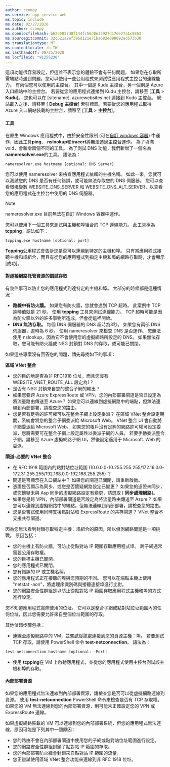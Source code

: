 ```yaml
---
author: ccompy
ms.service: app-service-web
ms.topic: include
ms.date: 02/27/2020
ms.author: ccompy
ms.openlocfilehash: b62e5057d8f144fc56d0e35927d17de27a1c8863
ms.sourcegitcommit: 32c521a2ef396d121e71ba682e098092ac673b30
ms.translationtype: MT
ms.contentlocale: zh-TW
ms.lasthandoff: 09/25/2020
ms.locfileid: "91255230"
---
```

這項功能很容易設定，但這並不表示您的體驗不會有任何問題。 如果您在存取所需端點時遇到問題，您可以使用一些公用程式來測試從應用程式主控台的連線能力。 有兩個您可以使用的主控台。 其中一個是 Kudu 主控台，另一個則是 Azure 入口網站中的主控台。 若要從您的應用程式連接到 Kudu 主控台，請移至 [**工具**  >  **Kudu**]。 您也可以在 [sitename]. azurewebsites.net 連接到 Kudo 主控台。 網站載入之後，請移至 [ **Debug 主控台**] 索引標籤。若要從您的應用程式取得 Azure 入口網站裝載的主控台，請移至 [**工具**  >  **主控台**]。

#### <a name="tools"></a>工具
在原生 Windows 應用程式中，由於安全性限制 (可在[自訂 windows 容器](../articles/app-service/quickstart-custom-container.md)) 中運作，因此工具**ping**、 **nslookup**和**tracert**將無法透過主控台運作。 為了填滿 void，會新增兩個不同的工具。 為了測試 DNS 功能，我們新增了一個名為 **nameresolver.exe**的工具。 語法為：

```console
nameresolver.exe hostname [optional: DNS Server]
```

您可以使用 nameresolver 來檢查應用程式依賴的主機名稱。 如此一來，您就可以測試您的 DNS 是否有任何錯誤，或可能無法存取您的 DNS 伺服器。 您可以查看環境變數 WEBSITE_DNS_SERVER 和 WEBSITE_DNS_ALT_SERVER，以查看您的應用程式在主控台中使用的 DNS 伺服器。

> [!NOTE]
> nameresolver.exe 目前無法在自訂 Windows 容器中運作。
>

您可以使用下一個工具來測試與主機和埠組合的 TCP 連線能力。 此工具稱為 **tcpping**，語法如下：

```console
tcpping.exe hostname [optional: port]
```

**Tcpping**公用程式會告訴您是否可以連線到特定的主機和埠。 只有當應用程式接聽主機和埠組合，而且有從您的應用程式到指定主機和埠的網路存取時，才會顯示 [成功]。

#### <a name="debug-access-to-virtual-network-hosted-resources"></a>對虛擬網路託管資源的調試存取
有幾件事可以防止您的應用程式到達特定的主機和埠。 大部分的時候都是這種情況：

* **路線中有防火牆。** 如果您有防火牆，您就會達到 TCP 超時。 此案例中 TCP 逾時值就是 21 秒。 使用 **tcpping** 工具來測試連線能力。 TCP 超時可能是因為防火牆以外的許多事物所造成，但會從這裡開始。
* **DNS 無法存取。** 每個 DNS 伺服器的 DNS 超時為3秒。 如果您有兩部 DNS 伺服器，逾時為 6 秒。 使用 nameresolver 來檢查 DNS 是否運作。 您無法使用 nslookup，因為它不會使用您的虛擬網路所設定的 DNS。 如果無法存取，您可能有防火牆或 NSG 封鎖對 DNS 的存取，或可能已關閉。

如果這些專案沒有回答您的問題，請先尋找如下的事項：

**區域 VNet 整合**
* 您的目的地是否為非 RFC1918 位址，而且您沒有 WEBSITE_VNET_ROUTE_ALL 設定為1？
* 是否有 NSG 封鎖來自您的整合子網的輸出？
* 如果您要跨 Azure ExpressRoute 或 VPN，您的內部部署閘道是否已設定為將流量路由傳送至 Azure？ 如果您可以連線到虛擬網路中的端點，但無法連線到內部部署，請檢查您的路由。
* 您是否有足夠的許可權可以在整合子網上設定委派？ 在區域 VNet 整合設定期間，系統會將您的整合子網委派給 Microsoft Web。 VNet 整合 UI 會自動將子網委派給 Microsoft Web。 如果您的帳戶沒有足夠的網路許可權可設定委派，您將需要可在整合子網上設定屬性以委派子網的人員。 若要手動委派整合子網，請移至 Azure 虛擬網路子網 UI，然後設定適用于 Microsoft. Web 的委派。

**閘道-必要的 VNet 整合**
* 在 RFC 1918 範圍內的點對站位址範圍 (10.0.0.0-10.255.255.255/172.16.0.0-172.31.255.255/192.168.0.0-192.168.255.255) ？
* 閘道是否顯示在入口網站中？ 如果您的閘道已關閉，請重新啟動。
* 憑證是否顯示為同步，或您是否懷疑網路設定已變更？  如果您的憑證未同步，或您懷疑未與 Asp 同步的虛擬網路設定有變更，請選取 [ **同步處理網路**]。
* 如果您是跨 VPN，內部部署閘道是否設定為將流量路由傳送至 Azure？ 如果您可以連線到虛擬網路中的端點，但無法連線到內部部署，請檢查您的路由。
* 您是否嘗試使用同時支援點對站和 ExpressRoute 的共存閘道？ VNet 整合不支援共存閘道。

因為您無法看到封鎖存取特定主機：埠組合的原因，所以偵測網路問題是一項挑戰。 原因包括：

* 您的主機上有防火牆，可防止從點對站 IP 範圍存取應用程式埠。 跨子網通常需要公用存取權。
* 您的目標主機已關閉。
* 您的應用程式已關閉。
* 您有錯誤的 IP 或主機名稱。
* 您的應用程式正在接聽的埠與您預期的不同。 您可以在端點主機上使用 "netstat -aon"，將處理序識別碼與接聽連接埠進行比對。
* 您的網路安全性群組是以防止從點對站 IP 範圍存取應用程式主機和埠的方式進行設定。

您不知道應用程式實際使用的位址。 它可以是整合子網或點對站位址範圍內的任何位址，因此您需要允許來自整個位址範圍的存取。

其他偵錯步驟包括：

* 連線至虛擬網路中的 VM，並嘗試從該處連接到您的資源主機：埠。 若要測試 TCP 存取，請使用 PowerShell 命令 **test-netconnection**。 語法為：

```powershell
test-netconnection hostname [optional: -Port]
```

* 使用 **tcpping**在 VM 上啟動應用程式，並從您的應用程式使用主控台測試該主機和埠的存取。

#### <a name="on-premises-resources"></a>內部部署資源 ####

如果您的應用程式無法連線到內部部署資源，請檢查您是否可以從虛擬網路連線到資源。 使用 **test-netconnection** PowerShell 命令來檢查是否有 TCP 存取權。 如果您的 VM 無法連線到您的內部部署資源，則可能未正確設定您的 VPN 或 ExpressRoute 連線。

如果虛擬網路裝載的 VM 可以連線到您的內部部署系統，但您的應用程式無法連線，原因可能是下列其中一個原因：

* 您的路由不會在內部部署閘道中使用您的子網或點對站位址範圍進行設定。
* 您的網路安全性群組封鎖了點對站 IP 範圍的存取。
* 您的內部部署防火牆會封鎖來自點對站 IP 範圍的流量。
* 您正嘗試使用區域 VNet 整合功能來連線到非 RFC 1918 位址。